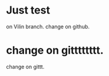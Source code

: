 # Just test

on Vilin branch.
change on github.

change on gitttttttt.
=======
change on gittt.
>>>>

